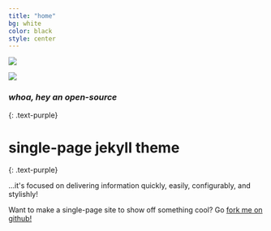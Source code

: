 ```yaml
---
title: "home"
bg: white
color: black
style: center
---
```


![](https://c10h14n2movie.github.io/img/C10H14N2-large-web.jpg)
<div class="imsge">
  <img src="https://c10h14n2movie.github.io/img/C10H14N2-large-web.jpg"></iframe>
</div>

### *whoa, hey an open-source*
{: .text-purple}

<span class="fa-stack subtlecircle" style="font-size:100px; background:rgba(255,166,0,0.1)">
  <i class="fa fa-circle fa-stack-2x text-white"></i>
  <i class="fa fa-bicycle fa-stack-1x text-orange"></i>
</span>

# single-page jekyll theme
{: .text-purple}


…it's focused on delivering information quickly, easily, configurably, and stylishly!

Want to make a single-page site to show off something cool? Go [fork me on github!](https://github.com/t413/SinglePaged)



<a href="http://c10h14n2movie.com"><span id="forkongithub"></span></a>
